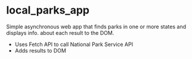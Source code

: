 # local_parks_app
Simple asynchronous web app that finds parks in one or more states and displays info. about each result to the DOM.

- Uses Fetch API to call National Park Service API
- Adds results to DOM
